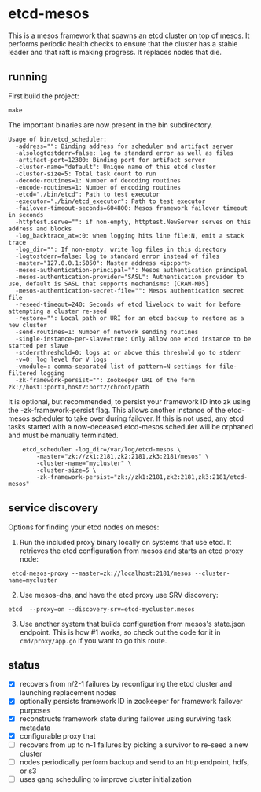 # etcd-mesos
This is a mesos framework that spawns an etcd cluster on top of mesos.  It performs periodic health checks to ensure that the cluster has a stable leader and that raft is making progress.  It replaces nodes that die.

## running
First build the project:
```
make
```

The important binaries are now present in the bin subdirectory.

```
Usage of bin/etcd_scheduler:
  -address="": Binding address for scheduler and artifact server
  -alsologtostderr=false: log to standard error as well as files
  -artifact-port=12300: Binding port for artifact server
  -cluster-name="default": Unique name of this etcd cluster
  -cluster-size=5: Total task count to run
  -decode-routines=1: Number of decoding routines
  -encode-routines=1: Number of encoding routines
  -etcd="./bin/etcd": Path to test executor
  -executor="./bin/etcd_executor": Path to test executor
  -failover-timeout-seconds=604800: Mesos framework failover timeout in seconds
  -httptest.serve="": if non-empty, httptest.NewServer serves on this address and blocks
  -log_backtrace_at=:0: when logging hits line file:N, emit a stack trace
  -log_dir="": If non-empty, write log files in this directory
  -logtostderr=false: log to standard error instead of files
  -master="127.0.0.1:5050": Master address <ip:port>
  -mesos-authentication-principal="": Mesos authentication principal
  -mesos-authentication-provider="SASL": Authentication provider to use, default is SASL that supports mechanisms: [CRAM-MD5]
  -mesos-authentication-secret-file="": Mesos authentication secret file
  -reseed-timeout=240: Seconds of etcd livelock to wait for before attempting a cluster re-seed
  -restore="": Local path or URI for an etcd backup to restore as a new cluster
  -send-routines=1: Number of network sending routines
  -single-instance-per-slave=true: Only allow one etcd instance to be started per slave
  -stderrthreshold=0: logs at or above this threshold go to stderr
  -v=0: log level for V logs
  -vmodule=: comma-separated list of pattern=N settings for file-filtered logging
  -zk-framework-persist="": Zookeeper URI of the form zk://host1:port1,host2:port2/chroot/path
```

It is optional, but recommended, to persist your framework ID into zk using the -zk-framework-persist flag.  This allows another instance of the etcd-mesos scheduler to take over during failover.  If this is not used, any etcd tasks started with a now-deceased etcd-mesos scheduler will be orphaned and must be manually terminated.
```
	etcd_scheduler -log_dir=/var/log/etcd-mesos \
		-master="zk://zk1:2181,zk2:2181,zk3:2181/mesos" \
		-cluster-name="mycluster" \
		-cluster-size=5 \
		-zk-framework-persist="zk://zk1:2181,zk2:2181,zk3:2181/etcd-mesos"
```

## service discovery
Options for finding your etcd nodes on mesos:
1. Run the included proxy binary locally on systems that use etcd.  It retrieves the etcd configuration from mesos and starts an etcd proxy node:
```
 etcd-mesos-proxy --master=zk://localhost:2181/mesos --cluster-name=mycluster
```
2. Use mesos-dns, and have the etcd proxy use SRV discovery:
```
etcd  --proxy=on --discovery-srv=etcd-mycluster.mesos
```
3. Use another system that builds configuration from mesos's state.json endpoint.  This is how #1 works, so check out the code for it in `cmd/proxy/app.go` if you want to go this route.

## status

- [x] recovers from n/2-1 failures by reconfiguring the etcd cluster and launching replacement nodes
- [x] optionally persists framework ID in zookeeper for framework failover purposes
- [x] reconstructs framework state during failover using surviving task metadata
- [x] configurable proxy that 
- [ ] recovers from up to n-1 failures by picking a survivor to re-seed a new cluster
- [ ] nodes periodically perform backup and send to an http endpoint, hdfs, or s3
- [ ] uses gang scheduling to improve cluster initialization
